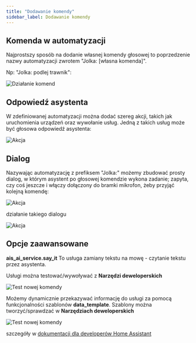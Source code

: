 ```yaml
---
title: "Dodawanie komendy"
sidebar_label: Dodawanie komendy
---
```


## Komenda w automatyzacji

Najprostszy sposób na dodanie własnej komendy głosowej to poprzedzenie nazwy automatyzacji zwrotem "Jolka: [własna komenda]". 

Np: "Jolka: podlej trawnik":

![Działanie komend](/img/en/frontend/jolka-assistant-automation.png)


## Odpowiedź asystenta

W zdefiniowanej automatyzacji można dodać szereg akcji, takich jak uruchomienia urządzeń oraz wywołanie usług.
Jedną z takich usług może być głosowa odpowiedź asystenta:

![Akcja](/img/en/frontend/action_say_it.png)


## Dialog

Nazywając automatyzację z prefiksem "Jolka:" możemy zbudować prosty dialog, w którym asystent po głosowej komendzie wykona zadanie; zapyta, czy coś jeszcze i włączy dołączony do bramki mikrofon, żeby przyjąć kolejną komendę:

![Akcja](/img/en/frontend/action_dialog.png)


działanie takiego dialogu

![Akcja](/img/en/frontend/action_dialog_2.png)


## Opcje zaawansowane


**ais_ai_service.say_it**
To usługa zamiany tekstu na mowę - czytanie tekstu przez asystenta.

Usługi można testować/wywoływać z **Narzędzi deweloperskich**

![Test nowej komendy](/img/en/frontend/conversation_dev_service.png)


Możemy dynamicznie przekazywać informację do usługi za pomocą funkcjonalności szablonów  **data_template**. 
Szablony można tworzyć/sprawdzać w **Narzędziach deweloperskich**

![Test nowej komendy](/img/en/frontend/conversation_dev_template.png)


szczegóły w [dokumentacji dla developerów Home Assistant](https://www.home-assistant.io/docs/configuration/templating/)

